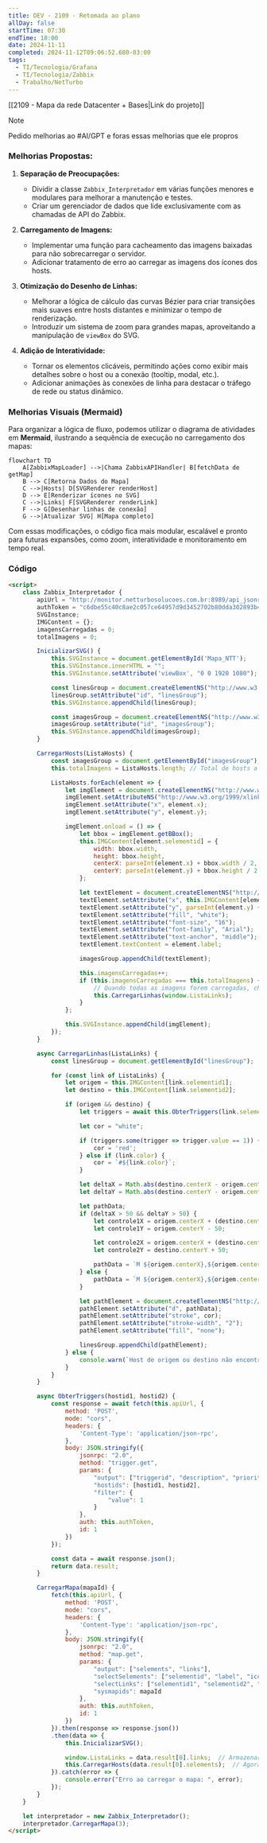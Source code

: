 ```yaml
---
title: DEV - 2109 - Retomada ao plano
allDay: false
startTime: 07:30
endTime: 18:00
date: 2024-11-11
completed: 2024-11-12T09:06:52.680-03:00
tags:
  - TI/Tecnologia/Grafana
  - TI/Tecnologia/Zabbix
  - Trabalho/NetTurbo
---
```

[[2109 - Mapa da rede Datacenter + Bases|Link do projeto]]

> [!NOTE]
> Pedido melhorias ao #AI/GPT e foras essas melhorias que ele propros

### Melhorias Propostas:

1. **Separação de Preocupações:**
    
    - Dividir a classe `Zabbix_Interpretador` em várias funções menores e modulares para melhorar a manutenção e testes.
    - Criar um gerenciador de dados que lide exclusivamente com as chamadas de API do Zabbix.
2. **Carregamento de Imagens:**
    
    - Implementar uma função para cacheamento das imagens baixadas para não sobrecarregar o servidor.
    - Adicionar tratamento de erro ao carregar as imagens dos ícones dos hosts.
3. **Otimização do Desenho de Linhas:**
    
    - Melhorar a lógica de cálculo das curvas Bézier para criar transições mais suaves entre hosts distantes e minimizar o tempo de renderização.
    - Introduzir um sistema de zoom para grandes mapas, aproveitando a manipulação de `viewBox` do SVG.
4. **Adição de Interatividade:**
    
    - Tornar os elementos clicáveis, permitindo ações como exibir mais detalhes sobre o host ou a conexão (tooltip, modal, etc.).
    - Adicionar animações às conexões de linha para destacar o tráfego de rede ou status dinâmico.

### Melhorias Visuais (Mermaid)

Para organizar a lógica de fluxo, podemos utilizar o diagrama de atividades em **Mermaid**, ilustrando a sequência de execução no carregamento dos mapas:
```mermaid
flowchart TD
    A[ZabbixMapLoader] -->|Chama ZabbixAPIHandler| B[fetchData de getMap]
    B --> C[Retorna Dados do Mapa]
    C -->|Hosts| D[SVGRenderer renderHost]
    D --> E[Renderizar ícones no SVG]
    C -->|Links| F[SVGRenderer renderLink]
    F --> G[Desenhar linhas de conexão]
    G -->|Atualizar SVG| H[Mapa completo]
```
Com essas modificações, o código fica mais modular, escalável e pronto para futuras expansões, como zoom, interatividade e monitoramento em tempo real.

### Código

```html
<script>
    class Zabbix_Interpretador {
        apiUrl = "http://monitor.netturbosolucoes.com.br:8989/api_jsonrpc.php";  
        authToken = "c6dbe55c40c8ae2c057ce64957d9d3452702b80dda302893b4dd2889f949642d";  
        SVGInstance;  
        IMGContent = {};  
        imagensCarregadas = 0;
        totalImagens = 0;

        InicializarSVG() {
            this.SVGInstance = document.getElementById('Mapa_NTT');  
            this.SVGInstance.innerHTML = "";  
            this.SVGInstance.setAttribute('viewBox', "0 0 1920 1080");

            const linesGroup = document.createElementNS("http://www.w3.org/2000/svg", "g");
            linesGroup.setAttribute("id", "linesGroup");  
            this.SVGInstance.appendChild(linesGroup);  

            const imagesGroup = document.createElementNS("http://www.w3.org/2000/svg", "g");
            imagesGroup.setAttribute("id", "imagesGroup");  
            this.SVGInstance.appendChild(imagesGroup);  
        }

        CarregarHosts(ListaHosts) {
            const imagesGroup = document.getElementById("imagesGroup");  
            this.totalImagens = ListaHosts.length; // Total de hosts a serem carregados

            ListaHosts.forEach(element => {
                let imgElement = document.createElementNS("http://www.w3.org/2000/svg", 'image');
                imgElement.setAttributeNS("http://www.w3.org/1999/xlink", 'href', 'http://monitor.netturbosolucoes.com.br:8989/imgstore.php?iconid=' + element.iconid_off);  
                imgElement.setAttribute("x", element.x);  
                imgElement.setAttribute("y", element.y);  

                imgElement.onload = () => {
                    let bbox = imgElement.getBBox();
                    this.IMGContent[element.selementid] = {
                        width: bbox.width,
                        height: bbox.height,
                        centerX: parseInt(element.x) + bbox.width / 2,  
                        centerY: parseInt(element.y) + bbox.height / 2  
                    };

                    let textElement = document.createElementNS("http://www.w3.org/2000/svg", 'text');
                    textElement.setAttribute("x", this.IMGContent[element.selementid].centerX);  
                    textElement.setAttribute("y", parseInt(element.y) + bbox.height + 20);  
                    textElement.setAttribute("fill", "white");  
                    textElement.setAttribute("font-size", "16");  
                    textElement.setAttribute("font-family", "Arial");  
                    textElement.setAttribute("text-anchor", "middle");  
                    textElement.textContent = element.label;  

                    imagesGroup.appendChild(textElement);

                    this.imagensCarregadas++;  
                    if (this.imagensCarregadas === this.totalImagens) {  
                        // Quando todas as imagens forem carregadas, chamamos a função para carregar as linhas
                        this.CarregarLinhas(window.ListaLinks);  
                    }
                };

                this.SVGInstance.appendChild(imgElement);
            });
        }

        async CarregarLinhas(ListaLinks) {
            const linesGroup = document.getElementById("linesGroup");  

            for (const link of ListaLinks) {
                let origem = this.IMGContent[link.selementid1];  
                let destino = this.IMGContent[link.selementid2];  

                if (origem && destino) {
                    let triggers = await this.ObterTriggers(link.selementid1, link.selementid2);

                    let cor = "white";  

                    if (triggers.some(trigger => trigger.value == 1)) {
                        cor = 'red';  
                    } else if (link.color) {
                        cor = `#${link.color}`;  
                    }

                    let deltaX = Math.abs(destino.centerX - origem.centerX);
                    let deltaY = Math.abs(destino.centerY - origem.centerY);

                    let pathData;
                    if (deltaX > 50 && deltaY > 50) {  
                        let controle1X = origem.centerX + (destino.centerX - origem.centerX) / 4;
                        let controle1Y = origem.centerY - 50;  

                        let controle2X = origem.centerX + (destino.centerX - origem.centerX) * (3 / 4);
                        let controle2Y = destino.centerY + 50;  

                        pathData = `M ${origem.centerX},${origem.centerY} C ${controle1X},${controle1Y} ${controle2X},${controle2Y} ${destino.centerX},${destino.centerY}`;
                    } else {  
                        pathData = `M ${origem.centerX},${origem.centerY} L ${destino.centerX},${destino.centerY}`;
                    }

                    let pathElement = document.createElementNS("http://www.w3.org/2000/svg", 'path');
                    pathElement.setAttribute("d", pathData);  
                    pathElement.setAttribute("stroke", cor);  
                    pathElement.setAttribute("stroke-width", "2");  
                    pathElement.setAttribute("fill", "none");  

                    linesGroup.appendChild(pathElement);
                } else {
                    console.warn(`Host de origem ou destino não encontrado para o link entre ${link.selementid1} e ${link.selementid2}`);
                }
            }
        }

        async ObterTriggers(hostid1, hostid2) {
            const response = await fetch(this.apiUrl, {
                method: 'POST',
                mode: "cors",
                headers: {
                    'Content-Type': 'application/json-rpc',
                },
                body: JSON.stringify({
                    jsonrpc: "2.0",
                    method: "trigger.get",
                    params: {
                        "output": ["triggerid", "description", "priority", "value"],  
                        "hostids": [hostid1, hostid2],  
                        "filter": {
                            "value": 1  
                        }
                    },
                    auth: this.authToken,
                    id: 1
                })
            });

            const data = await response.json();  
            return data.result;  
        }

        CarregarMapa(mapaId) {
            fetch(this.apiUrl, {
                method: 'POST',
                mode: "cors",
                headers: {
                    'Content-Type': 'application/json-rpc',
                },
                body: JSON.stringify({
                    jsonrpc: "2.0",
                    method: "map.get",
                    params: {
                        "output": ["selements", "links"],
                        "selectSelements": ["selementid", "label", "iconid_off", "x", "y"],  
                        "selectLinks": ["selementid1", "selementid2", "color"],  
                        "sysmapids": mapaId  
                    },
                    auth: this.authToken,
                    id: 1
                })
            }).then(response => response.json())  
            .then(data => {
                this.InicializarSVG();

                window.ListaLinks = data.result[0].links;  // Armazenar links em uma variável global temporária
                this.CarregarHosts(data.result[0].selements);  // Agora chamamos o carregamento das hosts, e as linhas só são desenhadas após carregar todas as imagens
            }).catch(error => {
                console.error("Erro ao carregar o mapa: ", error);
            });
        }
    }

    let interpretador = new Zabbix_Interpretador();  
    interpretador.CarregarMapa(3);  
</script>


```